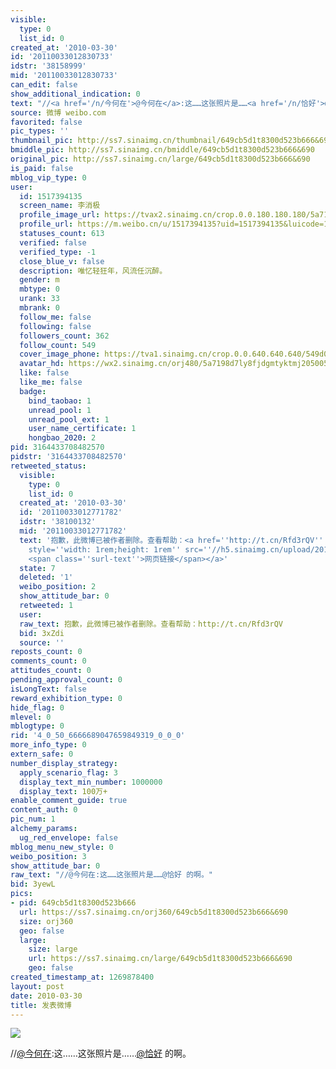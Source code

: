```yaml
---
visible:
  type: 0
  list_id: 0
created_at: '2010-03-30'
id: '20110033012830733'
idstr: '38158999'
mid: '20110033012830733'
can_edit: false
show_additional_indication: 0
text: "//<a href='/n/今何在'>@今何在</a>:这……这张照片是……<a href='/n/恰好'>@恰好</a> 的啊。"
source: 微博 weibo.com
favorited: false
pic_types: ''
thumbnail_pic: http://ss7.sinaimg.cn/thumbnail/649cb5d1t8300d523b666&690
bmiddle_pic: http://ss7.sinaimg.cn/bmiddle/649cb5d1t8300d523b666&690
original_pic: http://ss7.sinaimg.cn/large/649cb5d1t8300d523b666&690
is_paid: false
mblog_vip_type: 0
user:
  id: 1517394135
  screen_name: 李消极
  profile_image_url: https://tvax2.sinaimg.cn/crop.0.0.180.180.180/5a7198d7ly8fjdgmtyktmj20500500so.jpg?KID=imgbed,tva&Expires=1606400459&ssig=WEPDJ2e%2BxQ
  profile_url: https://m.weibo.cn/u/1517394135?uid=1517394135&luicode=10000011&lfid=2304131517394135_-_WEIBO_SECOND_PROFILE_WEIBO
  statuses_count: 613
  verified: false
  verified_type: -1
  close_blue_v: false
  description: 唯忆轻狂年，风流任沉醉。
  gender: m
  mbtype: 0
  urank: 33
  mbrank: 0
  follow_me: false
  following: false
  followers_count: 362
  follow_count: 549
  cover_image_phone: https://tva1.sinaimg.cn/crop.0.0.640.640.640/549d0121tw1egm1kjly3jj20hs0hsq4f.jpg
  avatar_hd: https://wx2.sinaimg.cn/orj480/5a7198d7ly8fjdgmtyktmj20500500so.jpg
  like: false
  like_me: false
  badge:
    bind_taobao: 1
    unread_pool: 1
    unread_pool_ext: 1
    user_name_certificate: 1
    hongbao_2020: 2
pid: 3164433708482570
pidstr: '3164433708482570'
retweeted_status:
  visible:
    type: 0
    list_id: 0
  created_at: '2010-03-30'
  id: '20110033012771782'
  idstr: '38100132'
  mid: '20110033012771782'
  text: '抱歉，此微博已被作者删除。查看帮助：<a href=''http://t.cn/Rfd3rQV'' data-hide=''''><span class=''url-icon''><img
    style=''width: 1rem;height: 1rem'' src=''//h5.sinaimg.cn/upload/2015/09/25/3/timeline_card_small_web_default.png''></span>
    <span class=''surl-text''>网页链接</span></a>'
  state: 7
  deleted: '1'
  weibo_position: 2
  show_attitude_bar: 0
  retweeted: 1
  user:
  raw_text: 抱歉，此微博已被作者删除。查看帮助：http://t.cn/Rfd3rQV
  bid: 3xZdi
  source: ''
reposts_count: 0
comments_count: 0
attitudes_count: 0
pending_approval_count: 0
isLongText: false
reward_exhibition_type: 0
hide_flag: 0
mlevel: 0
mblogtype: 0
rid: '4_0_50_6666689047659849319_0_0_0'
more_info_type: 0
extern_safe: 0
number_display_strategy:
  apply_scenario_flag: 3
  display_text_min_number: 1000000
  display_text: 100万+
enable_comment_guide: true
content_auth: 0
pic_num: 1
alchemy_params:
  ug_red_envelope: false
mblog_menu_new_style: 0
weibo_position: 3
show_attitude_bar: 0
raw_text: "//@今何在:这……这张照片是……@恰好 的啊。"
bid: 3yewL
pics:
- pid: 649cb5d1t8300d523b666
  url: https://ss7.sinaimg.cn/orj360/649cb5d1t8300d523b666&690
  size: orj360
  geo: false
  large:
    size: large
    url: https://ss7.sinaimg.cn/large/649cb5d1t8300d523b666&690
    geo: false
created_timestamp_at: 1269878400
layout: post
date: 2010-03-30
title: 发表微博
---
```


![](http://ss7.sinaimg.cn/large/649cb5d1t8300d523b666&690)

//<a href='/n/今何在'>@今何在</a>:这……这张照片是……<a href='/n/恰好'>@恰好</a> 的啊。

